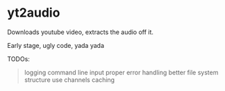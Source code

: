 # yt2audio
Downloads youtube video, extracts the audio off it.

Early stage, ugly code, yada yada

TODOs:
> logging
> command line input
> proper error handling
> better file system structure
> use channels
> caching
